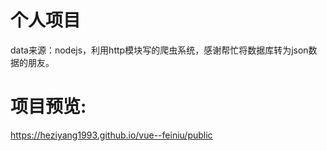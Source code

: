 # 个人项目

data来源：nodejs，利用http模块写的爬虫系统，感谢帮忙将数据库转为json数据的朋友。
# 项目预览:

https://heziyang1993.github.io/vue--feiniu/public